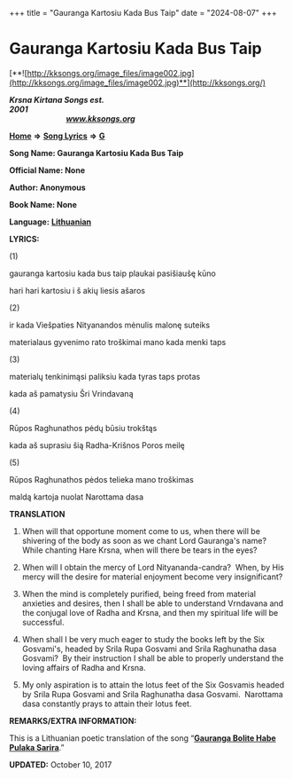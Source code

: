 +++
title = "Gauranga Kartosiu Kada Bus Taip"
date = "2024-08-07"
+++

# Gauranga Kartosiu Kada Bus Taip
[**![http://kksongs.org/image_files/image002.jpg](http://kksongs.org/image_files/image002.jpg)**](http://kksongs.org/)

**_Krsna Kirtana Songs est. 2001_**                                                                                                                                                 **_www.kksongs.org_**

[**Home**](http://kksongs.org/) **⇒** [**Song Lyrics**](http://kksongs.org/lyrics.html) **⇒** [**G**](http://kksongs.org/songs/song_g.html)

**Song Name: Gauranga Kartosiu Kada Bus Taip**

**Official Name: None**

**Author: Anonymous**

**Book Name: None**

**Language:** [**Lithuanian**](http://kksongs.org/language/list/lithuanian.html)

**LYRICS:**

(1)

gauranga kartosiu kada bus taip plaukai pasišiaušę kūno

hari hari kartosiu i š akių liesis ašaros

(2)

ir kada Viešpaties Nityanandos mėnulis malonę suteiks

materialaus gyvenimo rato troškimai mano kada menki taps

(3)

materialų tenkinimąsi paliksiu kada tyras taps protas

kada aš pamatysiu Šri Vrindavaną

(4)

Rūpos Raghunathos pėdų būsiu trokštąs

kada aš suprasiu šią Radha-Krišnos Poros meilę

(5)

Rūpos Raghunathos pėdos telieka mano troškimas

maldą kartoja nuolat Narottama dasa

**TRANSLATION**

1) When will that opportune moment come to us, when there will be shivering of the body as soon as we chant Lord Gauranga's name?  While chanting Hare Krsna, when will there be tears in the eyes? 

2) When will I obtain the mercy of Lord Nityananda-candra?  When, by His mercy will the desire for material enjoyment become very insignificant? 

3) When the mind is completely purified, being freed from material anxieties and desires, then I shall be able to understand Vrndavana and the conjugal love of Radha and Krsna, and then my spiritual life will be successful. 

4) When shall I be very much eager to study the books left by the Six Gosvami's, headed by Srila Rupa Gosvami and Srila Raghunatha dasa Gosvami?  By their instruction I shall be able to properly understand the loving affairs of Radha and Krsna. 

5) My only aspiration is to attain the lotus feet of the Six Gosvamis headed by Srila Rupa Gosvami and Srila Raghunatha dasa Gosvami.  Narottama dasa constantly prays to attain their lotus feet.

**REMARKS/EXTRA INFORMATION:**

This is a Lithuanian poetic translation of the song “**[Gauranga Bolite Habe Pulaka Sarira](http://kksongs.org/songs/g/gaurangabolite.html)**.”

**UPDATED:** October 10, 2017